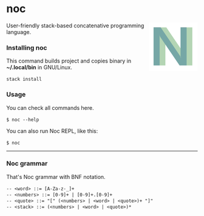 # noc

<img src="/assets/icon.png" alt="Noc icon" align=right width="128" />

User-friendly stack-based concatenative programming language.

### Installing noc
This command builds project and copies binary in **~/.local/bin** in GNU/Linux.
```
stack install
```

### Usage
You can check all commands here.
```
$ noc --help
```

You can also run Noc REPL, like this:
```
$ noc
```

---

### Noc grammar
That's Noc grammar with BNF notation.
```bnf
-- <word> ::= [A-Za-z-_]+
-- <numbers> ::= [0-9]+ | [0-9]+.[0-9]+
-- <quote> ::= "[" (<numbers> | <word> | <quote>)+ "]"
-- <stack> ::= (<numbers> | <word> | <quote>)*
```

